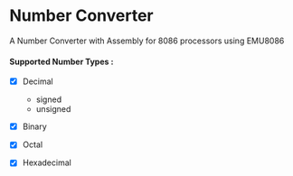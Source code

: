 # Number Converter
A Number Converter with Assembly for 8086 processors using EMU8086

#### Supported Number Types :
- [x] Decimal
  - signed
  - unsigned
- [x] Binary
- [x] Octal
- [x] Hexadecimal


